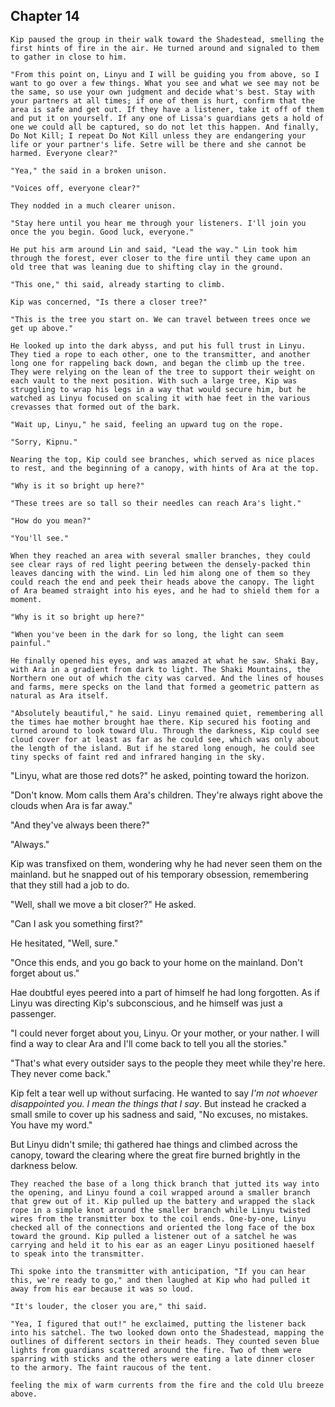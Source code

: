 <!--
  - They storm the castle
    - Linyu and Kip watch from the treetops
      - Linyu issues orders based on what thi sees
    - They steal the weapons successfully
      - was way too easy. It's a ambush yo
      - Guardians are outside the armory. Kip tells them to hold tight and leaves post
      - Bares his chest and looks for Setre.

  - Kip instead finds Casra and Ram holding hae
    - Ram knocks Kip down
    - Setre saves him and Casra
    - Ram runs away

  - They go back to find Setre's force and Kip's force working together to take subdue guardians.
    - Some are killed, some yield.
    - Setre and Kip declare a victory, but they don't hear Linyu's voice anymore.

  - Cas, Kip, and Set find the transmitter box on the ground and footsteps to safehouse.
    - They go to safehouse where Lin is held by knifepoint
    - Ginnu has been untied
    - Ram bows out as it's "not his battle"
    - X tries to stop Lissa, but Lissa kills Linyu
    - Lissa dies by X
    - Ginnu and Ramne disappear. Ginnu left a note on the floor of the house.


-->


## Chapter 14


	Kip paused the group in their walk toward the Shadestead, smelling the first hints of fire in the air. He turned around and signaled to them to gather in close to him.

	"From this point on, Linyu and I will be guiding you from above, so I want to go over a few things. What you see and what we see may not be the same, so use your own judgment and decide what's best. Stay with your partners at all times; if one of them is hurt, confirm that the area is safe and get out. If they have a listener, take it off of them and put it on yourself. If any one of Lissa's guardians gets a hold of one we could all be captured, so do not let this happen. And finally, Do Not Kill; I repeat Do Not Kill unless they are endangering your life or your partner's life. Setre will be there and she cannot be harmed. Everyone clear?"

	"Yea," the said in a broken unison.

	"Voices off, everyone clear?"

	They nodded in a much clearer unison.

	"Stay here until you hear me through your listeners. I'll join you once the you begin. Good luck, everyone."

	He put his arm around Lin and said, "Lead the way." Lin took him through the forest, ever closer to the fire until they came upon an old tree that was leaning due to shifting clay in the ground.

	"This one," thi said, already starting to climb.

	Kip was concerned, "Is there a closer tree?"

	"This is the tree you start on. We can travel between trees once we get up above."

	He looked up into the dark abyss, and put his full trust in Linyu. They tied a rope to each other, one to the transmitter, and another long one for rappeling back down, and began the climb up the tree. They were relying on the lean of the tree to support their weight on each vault to the next position. With such a large tree, Kip was struggling to wrap his legs in a way that would secure him, but he watched as Linyu focused on scaling it with hae feet in the various crevasses that formed out of the bark.

	"Wait up, Linyu," he said, feeling an upward tug on the rope.

	"Sorry, Kipnu."

	Nearing the top, Kip could see branches, which served as nice places to rest, and the beginning of a canopy, with hints of Ara at the top.

	"Why is it so bright up here?"

	"These trees are so tall so their needles can reach Ara's light."

	"How do you mean?"

	"You'll see."

	When they reached an area with several smaller branches, they could see clear rays of red light peering between the densely-packed thin leaves dancing with the wind. Lin led him along one of them so they could reach the end and peek their heads above the canopy. The light of Ara beamed straight into his eyes, and he had to shield them for a moment.

	"Why is it so bright up here?"

	"When you've been in the dark for so long, the light can seem painful."

	He finally opened his eyes, and was amazed at what he saw. Shaki Bay, with Ara in a gradient from dark to light. The Shaki Mountains, the Northern one out of which the city was carved. And the lines of houses and farms, mere specks on the land that formed a geometric pattern as natural as Ara itself.

	"Absolutely beautiful," he said. Linyu remained quiet, remembering all the times hae mother brought hae there. Kip secured his footing and turned around to look toward Ulu. Through the darkness, Kip could see cloud cover for at least as far as he could see, which was only about the length of the island. But if he stared long enough, he could see tiny specks of faint red and infrared hanging in the sky.

  "Linyu, what are those red dots?" he asked, pointing toward the horizon.

  "Don't know. Mom calls them Ara's children. They're always right above the clouds when Ara is far away."

  "And they've always been there?"

  "Always."

  Kip was transfixed on them, wondering why he had never seen them on the mainland. but he snapped out of his temporary obsession, remembering that they still had a job to do.

  "Well, shall we move a bit closer?" He asked.

  "Can I ask you something first?"

  He hesitated, "Well, sure."

  "Once this ends, and you go back to your home on the mainland. Don't forget about us."

  Hae doubtful eyes peered into a part of himself he had long forgotten. As if Linyu was directing Kip's subconscious, and he himself was just a passenger.

  "I could never forget about you, Linyu. Or your mother, or your nather. I will find a way to clear Ara and I'll come back to tell you all the stories."

  "That's what every outsider says to the people they meet while they're here. They never come back."

  Kip felt a tear well up without surfacing. He wanted to say *I'm not whoever disappointed you. I mean the things that I say*. But instead he cracked a small smile to cover up his sadness and said, "No excuses, no mistakes. You have my word."

  But Linyu didn't smile; thi gathered hae things and climbed across the canopy, toward the clearing where the great fire burned brightly in the darkness below.

	They reached the base of a long thick branch that jutted its way into the opening, and Linyu found a coil wrapped around a smaller branch that grew out of it. Kip pulled up the battery and wrapped the slack rope in a simple knot around the smaller branch while Linyu twisted wires from the transmitter box to the coil ends. One-by-one, Linyu checked all of the connections and oriented the long face of the box toward the ground. Kip pulled a listener out of a satchel he was carrying and held it to his ear as an eager Linyu positioned haeself to speak into the transmitter.

	Thi spoke into the transmitter with anticipation, "If you can hear this, we're ready to go," and then laughed at Kip who had pulled it away from his ear because it was so loud.

	"It's louder, the closer you are," thi said.

	"Yea, I figured that out!" he exclaimed, putting the listener back into his satchel. The two looked down onto the Shadestead, mapping the outlines of different sectors in their heads. They counted seven blue lights from guardians scattered around the fire. Two of them were sparring with sticks and the others were eating a late dinner closer to the armory. The faint raucous of the tent.

	feeling the mix of warm currents from the fire and the cold Ulu breeze above. 
